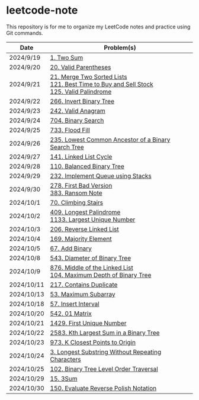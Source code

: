 # leetcode-note

This repository is for me to organize my LeetCode notes and practice using Git commands. 

| Date | Problem(s) |
| ---- | ------- |
| 2024/9/19 | [1. Two Sum](1-twoSum.md) |
| 2024/9/20 | [20. Valid Parentheses](20-isValid.md) |
| 2024/9/21 | [21. Merge Two Sorted Lists](21-mergeTwoLists.md) </br> [121. Best Time to Buy and Sell Stock](121-maxProfit.md) </br> [125. Valid Palindrome](125-isPalindrome.md) |
| 2024/9/22 | [266. Invert Binary Tree](226-invertTree.md) |
| 2024/9/23 | [242. Valid Anagram](242-isAnagram.md) |
| 2024/9/24 | [704. Binary Search](704-search.md) |
| 2024/9/25 | [733. Flood Fill](733-floodFill.md) |
| 2024/9/26 | [235. Lowest Common Ancestor of a Binary Search Tree](235-lowestCommonAncestor.md) |
| 2024/9/27 | [141. Linked List Cycle](141-hasCycle.md) |
| 2024/9/28 | [110. Balanced Binary Tree](110-isBalanced.md) |
| 2024/9/29 | [232. Implement Queue using Stacks](232-MyQueue.md) |
| 2024/9/30 | [278. First Bad Version](278-firstBadVersion.md) </br> [383. Ransom Note](383-canConstruct.md) |
| 2024/10/1 | [70. Climbing Stairs](70-climbStairs.md) |
| 2024/10/2 | [409. Longest Palindrome](409-longestPalindrome.md) </br> [1133. Largest Unique Number](1133-largestUniqueNumber.md) |
| 2024/10/3 | [206. Reverse Linked List](206-reverseList.md) |
| 2024/10/4 | [169. Majority Element](169-majorityElement.md) |
| 2024/10/5 | [67. Add Binary](67-addBinary.md) |
| 2024/10/8 | [543. Diameter of Binary Tree](543-diameterOfBinaryTree.md) |
| 2024/10/9 | [876. Middle of the Linked List](876-middleNode.md) </br> [104. Maximum Depth of Binary Tree](104-maxDepth.md) |
| 2024/10/11 | [217. Contains Duplicate](217-containsDuplicate.md) |
| 2024/10/13 | [53. Maximum Subarray](53-maxSubArray.md) |
| 2024/10/18 | [57. Insert Interval](57-insert.md) |
| 2024/10/20 | [542. 01 Matrix](542-updateMatrix.md) |
| 2024/10/21 | [1429. First Unique Number](1429-FirstUnique.md) |
| 2024/10/22 | [2583. Kth Largest Sum in a Binary Tree](2583-kthLargestLevelSum.md) |
| 2024/10/23 | [973. K Closest Points to Origin](973-kClosest.md) |
| 2024/10/24 | [3. Longest Substring Without Repeating Characters](3-lengthOfLongestSubstring.md) |
| 2024/10/25 | [102. Binary Tree Level Order Traversal](102-levelOrder.md) |
| 2024/10/29 | [15. 3Sum](15-threeSum.md) |
| 2024/10/30 | [150. Evaluate Reverse Polish Notation](150-evalRPN.md) |